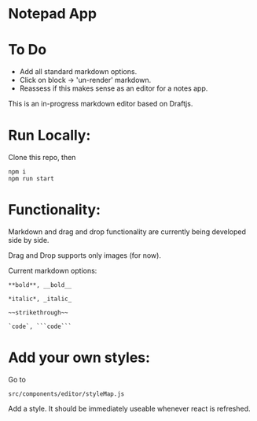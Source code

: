 # Notepad App

# To Do

- Add all standard markdown options. 
- Click on block -> 'un-render' markdown. 
- Reassess if this makes sense as an editor for a notes app.

This is an in-progress markdown editor based on Draftjs. 

# Run Locally:

Clone this repo, then 

    npm i
    npm run start

# Functionality:

Markdown and drag and drop functionality are currently being developed side by side. 

Drag and Drop supports only images (for now).

Current markdown options:

    **bold**, __bold__
    
    *italic*, _italic_

    ~~strikethrough~~

    `code`, ```code```

# Add your own styles:

Go to 

    src/components/editor/styleMap.js

Add a style. It should be immediately useable whenever react is refreshed. 


